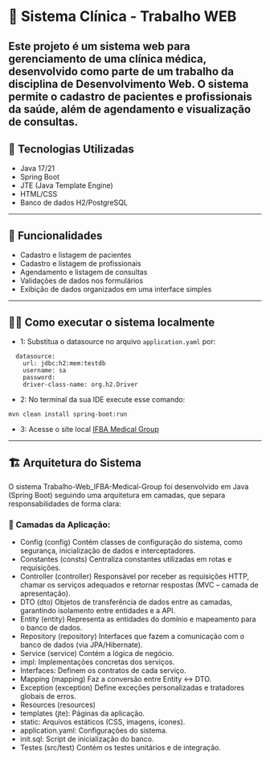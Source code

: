# 🏥 Sistema Clínica - Trabalho WEB 

Este projeto é um sistema web para gerenciamento de uma clínica médica, desenvolvido como parte de um trabalho da disciplina de Desenvolvimento Web.
O sistema permite o cadastro de pacientes e profissionais da saúde, além de agendamento e visualização de consultas.
---
## 🔧 Tecnologias Utilizadas

* Java 17/21
* Spring Boot
* JTE (Java Template Engine)
* HTML/CSS
* Banco de dados H2/PostgreSQL
---
## 📝 Funcionalidades

* Cadastro e listagem de pacientes
* Cadastro e listagem de profissionais
* Agendamento e listagem de consultas
* Validações de dados nos formulários
* Exibição de dados organizados em uma interface simples
---
## 👨‍💻 Como executar o sistema localmente

- 1: Substitua o datasource no arquivo `application.yaml` por:
```
  datasource:
    url: jdbc:h2:mem:testdb
    username: sa
    password:
    driver-class-name: org.h2.Driver
```
- 2: No terminal da sua IDE execute esse comando:
```
mvn clean install spring-boot:run
```
- 3: Acesse o site local
[IFBA Medical Group](http://localhost:8081/login)
---
## 🏗 Arquitetura do Sistema
O sistema Trabalho-Web_IFBA-Medical-Group foi desenvolvido em Java (Spring Boot) seguindo uma arquitetura em camadas, que separa responsabilidades de forma clara:

### 📂 Camadas da Aplicação:
- Config (config) Contém classes de configuração do sistema, como segurança, inicialização de dados e interceptadores.
- Constantes (consts) Centraliza constantes utilizadas em rotas e requisições.
- Controller (controller) Responsável por receber as requisições HTTP, chamar os serviços adequados e retornar respostas (MVC – camada de apresentação).
- DTO (dto) Objetos de transferência de dados entre as camadas, garantindo isolamento entre entidades e a API.
- Entity (entity) Representa as entidades do domínio e mapeamento para o banco de dados.
- Repository (repository) Interfaces que fazem a comunicação com o banco de dados (via JPA/Hibernate).
- Service (service) Contém a lógica de negócio.
- impl: Implementações concretas dos serviços.
- Interfaces: Definem os contratos de cada serviço.
- Mapping (mapping) Faz a conversão entre Entity ↔ DTO.
- Exception (exception) Define exceções personalizadas e tratadores globais de erros.
- Resources (resources)
- templates (jte): Páginas da aplicação.
- static: Arquivos estáticos (CSS, imagens, ícones).
- application.yaml: Configurações do sistema.
- init.sql: Script de inicialização do banco.
- Testes (src/test) Contém os testes unitários e de integração.

